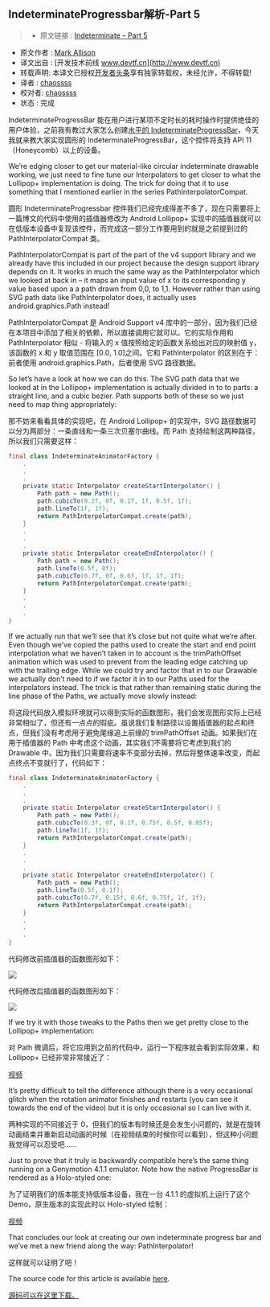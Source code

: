 IndeterminateProgressbar解析-Part 5
---

> * 原文链接 : [Indeterminate – Part 5](https://blog.stylingandroid.com/indeterminate-part-5/)
* 原文作者 : [Mark Allison](blog.stylingandroid.com)
* 译文出自 : [开发技术前线 www.devtf.cn](http://www.devtf.cn)
* 转载声明: 本译文已授权[开发者头条](http://toutiao.io/download)享有独家转载权，未经允许，不得转载!
* 译者 : [chaossss](https://github.com/chaossss) 
* 校对者: [chaossss](https://github.com/chaossss) 
* 状态 :  完成 



IndeterminateProgressBar 能在用户进行某项不定时长的耗时操作时提供绝佳的用户体验，之前我有教过大家怎么创建[水平的 IndeterminateProgressBar](http://blog.csdn.net/u012403246/article/details/49582789)，今天我就来教大家实现圆形的 IndeterminateProgressBar，这个控件将支持 API 11（Honeycomb）以上的设备。

We’re edging closer to get our material-like circular indeterminate drawable working, we just need to fine tune our Interpolators to get closer to what the Lollipop+ implementation is doing. The trick for doing that it to use something that I mentioned earlier in the series PathInterpolatorCompat.

圆形 IndeterminateProgressbar 控件我们已经完成得差不多了，现在只需要将上一篇博文的代码中使用的插值器修改为 Android Lollipop+ 实现中的插值器就可以在低版本设备中复现该控件，而完成这一部分工作要用到的就是之前提到过的 PathInterpolatorCompat 类。

PathInterpolatorCompat is part of the part of the v4 support library and we already have this included in our project because the design support library depends on it. It works in much the same way as the PathInterpolator which we looked at back in – it maps an input value of x to its corresponding y value based upon a a path drawn from 0,0, to 1,1. However rather than using SVG path data like PathInterpolator does, it actually uses android.graphics.Path instead!

PathInterpolatorCompat 是 Android Support v4 库中的一部分，因为我们已经在本项目中添加了相关的依赖，所以直接调用它就可以。它的实际作用和 PathInterpolator 相似 - 将输入的 x 值按照给定的函数关系给出对应的映射值 y，该函数的 x 和 y 取值范围在 [0.0, 1.0]之间。它和 PathInterpolator 的区别在于：前者使用 android.graphics.Path，后者使用 SVG 路径数据。

So let’s have a look at how we can do this. The SVG path data that we looked at in the Lollipop+ implementation is actually divided in to to parts: a straight line, and a cubic bezier. Path supports both of these so we just need to map thing appropriately:

那不妨来看看具体的实现吧，在 Android Lollipop+ 的实现中，SVG 路径数据可以分为两部分：一条直线和一条三次贝塞尔曲线。而 Path 支持绘制这两种路径，所以我们只需要这样：

```java
final class IndeterminateAnimatorFactory {
    .
    .
    .
    private static Interpolator createStartInterpolator() {
        Path path = new Path();
        path.cubicTo(0.2f, 0f, 0.1f, 1f, 0.5f, 1f);
        path.lineTo(1f, 1f);
        return PathInterpolatorCompat.create(path);
    }
    .
    .
    .
    private static Interpolator createEndInterpolator() {
        Path path = new Path();
        path.lineTo(0.5f, 0f);
        path.cubicTo(0.7f, 0f, 0.6f, 1f, 1f, 1f);
        return PathInterpolatorCompat.create(path);
    }
    .
    .
    .
}
```

If we actually run that we’ll see that it’s close but not quite what we’re after. Even though we’ve copied the paths used to create the start and end point interpolation what we haven’t taken in to account is the trimPathOffset animation which was used to prevent from the leading edge catching up with the trailing edge. While we could try and factor that in to our Drawable we actually don’t need to if we factor it in to our Paths used for the interpolators instead. The trick is that rather than remaining static during the line phase of the Paths, we actually move slowly instead:

将这段代码放入模拟环境就可以得到实际的函数图形，我们会发现图形实际上已经非常相似了，但还有一点点的瑕疵。虽说我们复制路径以设置插值器的起点和终点，但我们没有考虑用于避免尾缘追上前缘的 trimPathOffset 动画。如果我们在用于插值器的 Path 中考虑这个动画，其实我们不需要将它考虑到我们的 Drawable 中。因为我们只需要将速率不变部分去掉，然后将整体速率改变，而起点终点不变就行了，代码如下：

```java
final class IndeterminateAnimatorFactory {
    .
    .
    .
    private static Interpolator createStartInterpolator() {
        Path path = new Path();
        path.cubicTo(0.3f, 0f, 0.1f, 0.75f, 0.5f, 0.85f);
        path.lineTo(1f, 1f);
        return PathInterpolatorCompat.create(path);
    }
    .
    .
    .
    private static Interpolator createEndInterpolator() {
        Path path = new Path();
        path.lineTo(0.5f, 0.1f);
        path.cubicTo(0.7f, 0.15f, 0.6f, 0.75f, 1f, 1f);
        return PathInterpolatorCompat.create(path);
    }
    .
    .
    .
}
```

代码修改前插值器的函数图形如下：

![](https://i0.wp.com/blog.stylingandroid.com/wp-content/uploads/2016/01/trim_start_and_end_interpolators.png?resize=223%2C300&ssl=1)

代码修改后插值器的函数图形如下：

![](https://i1.wp.com/blog.stylingandroid.com/wp-content/uploads/2016/01/trim_start_and_end_with_offset.png?resize=230%2C300&ssl=1)

If we try it with those tweaks to the Paths then we get pretty close to the Lollipop+ implementation:

对 Path 微调后，将它应用到之前的代码中，运行一下程序就会看到实际效果，和 Lollipop+ 已经非常非常接近了：

[视频](https://youtu.be/kYlwJF0Qgwo)

It’s pretty difficult to tell the difference although there is a very occasional glitch when the rotation animator finishes and restarts (you can see it towards the end of the video) but it is only occasional so I can live with it.

两种实现的不同接近于 0，但我们的版本有时候还是会发生小问题的，就是在旋转动画结束并重新启动动画的时候（在视频结束的时候你可以看到），但这种小问题我觉得可以忍受吧……

Just to prove that it truly is backwardly compatible here’s the same thing running on a Genymotion 4.1.1 emulator. Note how the native ProgressBar is rendered as a Holo-styled one:

为了证明我们的版本能支持低版本设备，我在一台 4.1.1 的虚拟机上运行了这个 Demo，原生版本的实现此时以 Holo-styled 绘制：

[视频](https://youtu.be/pgexYY10agY)

That concludes our look at creating our own indeterminate progress bar and we’ve met a new friend along the way: PathInterpolator!

这样就可以证明了吧！

The source code for this article is available [here](https://github.com/StylingAndroid/Indeterminate/tree/Part5).

[源码可以在这里下载。](https://github.com/StylingAndroid/Indeterminate/tree/Part5)
